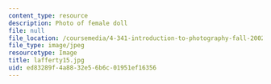 ```yaml
---
content_type: resource
description: Photo of female doll
file: null
file_location: /coursemedia/4-341-introduction-to-photography-fall-2002/ed83289f4a8832e56b6c01951ef16356_lafferty15.jpg
file_type: image/jpeg
resourcetype: Image
title: lafferty15.jpg
uid: ed83289f-4a88-32e5-6b6c-01951ef16356
---
```

